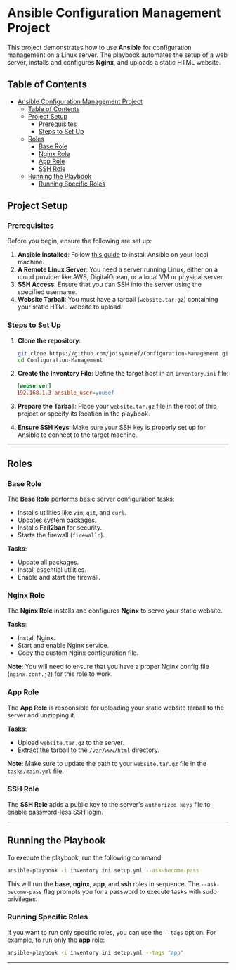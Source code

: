 # Ansible Configuration Management Project

This project demonstrates how to use **Ansible** for configuration management on a Linux server. The playbook automates the setup of a web server, installs and configures **Nginx**, and uploads a static HTML website.

## Table of Contents

- [Ansible Configuration Management Project](#ansible-configuration-management-project)
  - [Table of Contents](#table-of-contents)
  - [Project Setup](#project-setup)
    - [Prerequisites](#prerequisites)
    - [Steps to Set Up](#steps-to-set-up)
  - [Roles](#roles)
    - [Base Role](#base-role)
    - [Nginx Role](#nginx-role)
    - [App Role](#app-role)
    - [SSH Role](#ssh-role)
  - [Running the Playbook](#running-the-playbook)
    - [Running Specific Roles](#running-specific-roles)

## Project Setup

### Prerequisites

Before you begin, ensure the following are set up:

1. **Ansible Installed**: Follow [this guide](https://docs.ansible.com/ansible/latest/installation_guide/intro_installation.html) to install Ansible on your local machine.
2. **A Remote Linux Server**: You need a server running Linux, either on a cloud provider like AWS, DigitalOcean, or a local VM or physical server.
3. **SSH Access**: Ensure that you can SSH into the server using the specified username.
4. **Website Tarball**: You must have a tarball (`website.tar.gz`) containing your static HTML website to upload.

### Steps to Set Up

1. **Clone the repository**:

   ```bash
   git clone https://github.com/joisyousef/Configuration-Management.git
   cd Configuration-Management
   ```

2. **Create the Inventory File**:
   Define the target host in an `inventory.ini` file:

```ini
   [webserver]
   192.168.1.3 ansible_user=yousef
```

3. **Prepare the Tarball**:
   Place your `website.tar.gz` file in the root of this project or specify its location in the playbook.

4. **Ensure SSH Keys**:
   Make sure your SSH key is properly set up for Ansible to connect to the target machine.

---

## Roles

### Base Role

The **Base Role** performs basic server configuration tasks:

- Installs utilities like `vim`, `git`, and `curl`.
- Updates system packages.
- Installs **Fail2ban** for security.
- Starts the firewall (`firewalld`).

**Tasks**:

- Update all packages.
- Install essential utilities.
- Enable and start the firewall.

### Nginx Role

The **Nginx Role** installs and configures **Nginx** to serve your static website.

**Tasks**:

- Install Nginx.
- Start and enable Nginx service.
- Copy the custom Nginx configuration file.

**Note**: You will need to ensure that you have a proper Nginx config file (`nginx.conf.j2`) for this role to work.

### App Role

The **App Role** is responsible for uploading your static website tarball to the server and unzipping it.

**Tasks**:

- Upload `website.tar.gz` to the server.
- Extract the tarball to the `/var/www/html` directory.

**Note**: Make sure to update the path to your `website.tar.gz` file in the `tasks/main.yml` file.

### SSH Role

The **SSH Role** adds a public key to the server's `authorized_keys` file to enable password-less SSH login.

---

## Running the Playbook

To execute the playbook, run the following command:

```bash
ansible-playbook -i inventory.ini setup.yml --ask-become-pass
```

This will run the **base**, **nginx**, **app**, and **ssh** roles in sequence. The `--ask-become-pass` flag prompts you for a password to execute tasks with sudo privileges.

### Running Specific Roles

If you want to run only specific roles, you can use the `--tags` option. For example, to run only the **app** role:

```bash
ansible-playbook -i inventory.ini setup.yml --tags "app"
```

---
